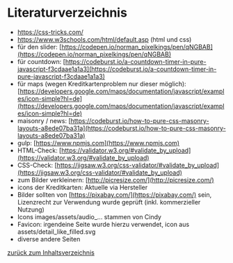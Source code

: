 # Literaturverzeichnis  
- https://css-tricks.com/  
- https://www.w3schools.com/html/default.asp (html und css)  
- für den slider: [https://codepen.io/norman_pixelkings/pen/qNGBAB](https://codepen.io/norman_pixelkings/pen/qNGBAB)  
- für countdown: [https://codeburst.io/a-countdown-timer-in-pure-javascript-f3cdaae1a1a3](https://codeburst.io/a-countdown-timer-in-pure-javascript-f3cdaae1a1a3)  
- für maps (wegen Kreditkartenproblem nur dieser möglich): [https://developers.google.com/maps/documentation/javascript/examples/icon-simple?hl=de](https://developers.google.com/maps/documentation/javascript/examples/icon-simple?hl=de)  
- maisonry / news: [https://codeburst.io/how-to-pure-css-masonry-layouts-a8ede07ba31a](https://codeburst.io/how-to-pure-css-masonry-layouts-a8ede07ba31a)  
- gulp: [https://www.npmjs.com](https://www.npmjs.com)  
- HTML-Check: [https://validator.w3.org/#validate_by_upload](https://validator.w3.org/#validate_by_upload)  
- CSS-Check: [https://jigsaw.w3.org/css-validator/#validate_by_upload](https://jigsaw.w3.org/css-validator/#validate_by_upload)  
- zum Bilder verkleinern: [http://picresize.com/](http://picresize.com/)  
- icons der Kreditkarten: Aktuelle via Hersteller  
- Bilder sollten von [https://pixabay.com/](https://pixabay.com/) sein, Lizenzrecht zur Verwendung wurde geprüft (inkl. kommerzieller Nutzung)  
- Icons images/assets/audio_... stammen von Cindy  
- Favicon: irgendeine Seite wurde hierzu verwendet, icon aus assets/detail_like_filled.svg  
- diverse andere Seiten  


[zurück zum Inhaltsverzeichnis](../README.md)  

